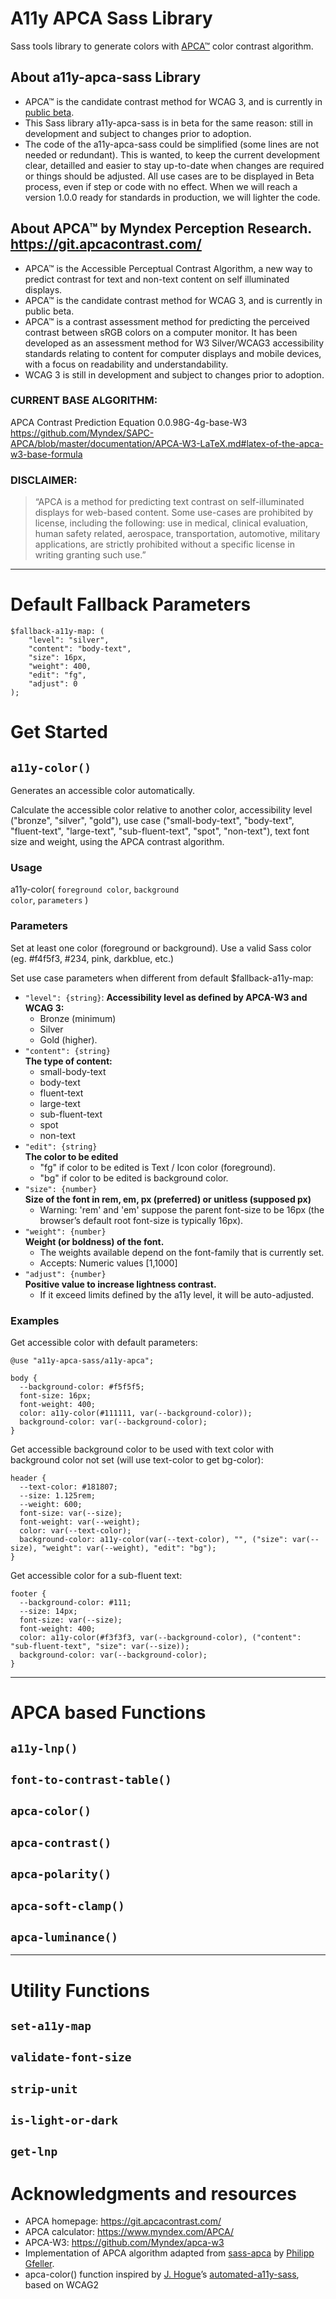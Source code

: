 # A11y APCA Sass Library
 
Sass tools library to generate colors with [APCA™](https://git.apcacontrast.com/) color contrast algorithm.

## About a11y-apca-sass Library
- APCA™ is the candidate contrast method for WCAG 3, and is currently in [public beta](https://github.com/Myndex/apca-w3).
- This Sass library a11y-apca-sass is in beta for the same reason:
  still in development and subject to changes prior to adoption.
- The code of the a11y-apca-sass could be simplified (some lines are not needed or redundant).
  This is wanted, to keep the current development clear, detailled and
  easier to stay up-to-date when changes are required or things should be adjusted.
  All use cases are to be displayed in Beta process, even if step or code with no effect.
  When we will reach a version 1.0.0 ready for standards in production, we will lighter the code.

## About APCA™ by Myndex Perception Research. https://git.apcacontrast.com/
- APCA™ is the Accessible Perceptual Contrast Algorithm, a new way to predict contrast for text and non-text content on self illuminated displays.
- APCA™ is the candidate contrast method for WCAG 3, and is currently in public beta.
- APCA™ is a contrast assessment method for predicting the perceived contrast between sRGB colors on a computer monitor. It has been developed as an assessment method for W3 Silver/WCAG3 accessibility standards relating to content for computer displays and mobile devices, with a focus on readability and understandability.
- WCAG 3 is still in development and subject to changes prior to adoption.

### CURRENT BASE ALGORITHM:
APCA Contrast Prediction Equation 0.0.98G-4g-base-W3<br>
https://github.com/Myndex/SAPC-APCA/blob/master/documentation/APCA-W3-LaTeX.md#latex-of-the-apca-w3-base-formula<br>

### DISCLAIMER:
>“APCA is a method for predicting text contrast on self-illuminated displays for web-based content.
>Some use-cases are prohibited by license, including the following: use in medical, clinical evaluation,
>human safety related, aerospace, transportation, automotive, military applications, are strictly
>prohibited without a specific license in writing granting such use.”

<hr>

# Default Fallback Parameters

```
$fallback-a11y-map: (
	"level": "silver",
	"content": "body-text",
	"size": 16px,
	"weight": 400,
	"edit": "fg",
	"adjust": 0
);
```

# Get Started

## `a11y-color()`
Generates an accessible color automatically.

Calculate the accessible color relative to another color, accessibility level ("bronze", "silver", "gold"), use case ("small-body-text", "body-text", "fluent-text", "large-text", "sub-fluent-text", "spot", "non-text"), text font size and weight, using the APCA contrast algorithm.

### Usage

a11y-color( <code>foreground color</code>, <code>background color</code>, <code>parameters</code> )

### Parameters
Set at least one color (foreground or background). Use a valid Sass color (eg. #f4f5f3, #234, pink, darkblue, etc.)

Set use case parameters when different from default $fallback-a11y-map:
- `"level": {string}`: **Accessibility level as defined by APCA-W3 and WCAG 3:**
  - Bronze (minimum)
  - Silver
  - Gold (higher).
- `"content": {string}`<br>
  **The type of content:**
  - small-body-text
  - body-text
  - fluent-text
  - large-text
  - sub-fluent-text
  - spot
  - non-text
- `"edit": {string}`<br>
**The color to be edited**
  - "fg" if color to be edited is Text / Icon color (foreground).<br>
  - "bg" if color to be edited is background color.
- `"size": {number}`<br>
**Size of the font in rem, em, px (preferred) or unitless (supposed px)**
  - Warning: 'rem' and 'em' suppose the parent font-size to be 16px (the browser’s default root font-size is typically 16px).
- `"weight": {number}`<br>
**Weight (or boldness) of the font.**
  - The weights available depend on the font-family that is currently set.<br>
  - Accepts: Numeric values [1,1000]
- `"adjust": {number}`<br>
**Positive value to increase lightness contrast.**
  - If it exceed limits defined by the a11y level, it will be auto-adjusted.

### Examples

Get accessible color with default parameters:
```
@use "a11y-apca-sass/a11y-apca";

body {
  --background-color: #f5f5f5;
  font-size: 16px;
  font-weight: 400;
  color: a11y-color(#111111, var(--background-color));
  background-color: var(--background-color);
}
```

Get accessible background color to be used with text color with background color not set (will use text-color to get bg-color):
```
header {
  --text-color: #181807;
  --size: 1.125rem;
  --weight: 600;
  font-size: var(--size);
  font-weight: var(--weight);
  color: var(--text-color);
  background-color: a11y-color(var(--text-color), "", ("size": var(--size), "weight": var(--weight), "edit": "bg");
}
```

Get accessible color for a sub-fluent text:
```
footer {
  --background-color: #111;
  --size: 14px;
  font-size: var(--size);
  font-weight: 400;
  color: a11y-color(#f3f3f3, var(--background-color), ("content": "sub-fluent-text", "size": var(--size));
  background-color: var(--background-color);
}
```

<hr>

# APCA based Functions

## `a11y-lnp()`
## `font-to-contrast-table()`
## `apca-color()`
## `apca-contrast()`
## `apca-polarity()`
## `apca-soft-clamp()`
## `apca-luminance()`


<hr>

# Utility Functions

## `set-a11y-map`
## `validate-font-size`
## `strip-unit`
## `is-light-or-dark`
## `get-lnp`

# Acknowledgments and resources

- APCA homepage: https://git.apcacontrast.com/
- APCA calculator: https://www.myndex.com/APCA/
- APCA-W3: https://github.com/Myndex/apca-w3
- Implementation of APCA algorithm adapted from [sass-apca](https://github.com/gfellerph/sass-apca) by [Philipp Gfeller](https://github.com/gfellerph).
- apca-color() function inspired by [J. Hogue](https://github.com/jhogue)’s [automated-a11y-sass](https://github.com/jhogue/automated-a11y-sass), based on WCAG2
